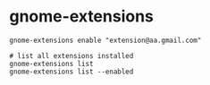 # gnome-extensions

```shell
gnome-extensions enable "extension@aa.gmail.com"

# list all extensions installed
gnome-extensions list
gnome-extensions list --enabled
```
